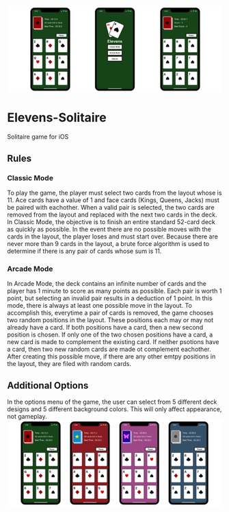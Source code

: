 ![](Elevens%20Solitaire/other_images/example1.jpg?raw=true)
# Elevens-Solitaire
Solitaire game for iOS
## Rules
### Classic Mode
To play the game, the player must select two cards from the layout whose is 11. Ace cards have a value of 1 and face cards (Kings, Queens, Jacks) must be paired with eachother. When a valid pair is selected, the two cards are removed from the layout and replaced with the next two cards in the deck. In Classic Mode, the objective is to finish an entire standard 52-card deck as quickly as possible. In the event there are no possible moves with the cards in the layout, the player loses and must start over. Because there are never more than 9 cards in the layout, a brute force algorithm is used to determine if there is any pair of cards whose sum is 11. 
### Arcade Mode
In Arcade Mode, the deck contains an infinite number of cards and the player has 1 minute to score as many points as possible. Each pair is worth 1 point, but selecting an invalid pair results in a deduction of 1 point. In this mode, there is always at least one possible move in the layout. To accomplish this, everytime a pair of cards is removed, the game chooses two random positions in the layout. These positions each may or may not already have a card. If both positions have a card, then a new second position is chosen. If only one of the two chosen positions have a card, a new card is made to complement the existing card. If neither psotions have a card, then two new random cards are made ot complement eachother. After creating this possible move, if there are any other emtpy positions in the layout, they are filed with random cards. 
## Additional Options
In the options menu of the game, the user can select from 5 different deck designs and 5 different background colors. This will only affect appearance, not gameplay.
![](Elevens%20Solitaire/other_images/example2.jpg?raw=true)

